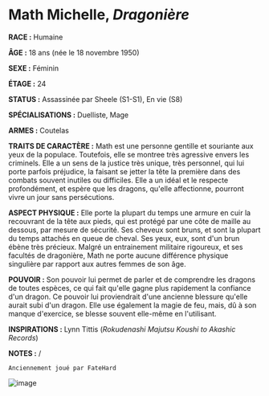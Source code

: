 # Math Michelle, *Dragonière*

**RACE :** Humaine

**ÂGE :** 18 ans (née le 18 novembre 1950)

**SEXE :** Féminin

**ÉTAGE :** 24

**STATUS :** Assassinée par Sheele (S1-S1), En vie (S8)

**SPÉCIALISATIONS :** Duelliste, Mage

**ARMES :** Coutelas

**TRAITS DE CARACTÈRE :** Math est une personne gentille et souriante aux yeux de la populace. Toutefois, elle se montree très agressive envers les criminels. Elle a un sens de la justice très unique, très personnel, qui lui porte parfois préjudice, la faisant se jetter la tête la première dans des combats souvent inutiles ou difficiles. Elle a un idéal et le respecte profondément, et espère que les dragons, qu'elle affectionne, pourront vivre un jour sans persécutions.

**ASPECT PHYSIQUE :** Elle porte la plupart du temps une armure en cuir la recouvrant de la tête aux pieds, qui est protégé par une côte de maille au dessous, par mesure de sécurité. Ses cheveux sont bruns, et sont la plupart du temps attachés en queue de cheval. Ses yeux, eux, sont d'un brun ébène très précieux. Malgré un entrainement militaire rigoureux, et ses facultés de dragonière, Math ne porte aucune différence physique singulière par rapport aux autres femmes de son âge.

**POUVOIR :** Son pouvoir lui permet de parler et de comprendre les dragons de toutes espèces, ce qui fait qu'elle gagne plus rapidement la confiance d'un dragon. Ce pouvoir lui proviendrait d'une ancienne blessure qu'elle aurait subi d'un dragon. Elle use également la magie de feu, mais, dû à son manque d'exercice, se blesse souvent elle-même en l'utilisant.

**INSPIRATIONS :** Lynn Tittis (*Rokudenashi Majutsu Koushi to Akashic Records*)

**NOTES :** /

`Anciennement joué par FateHard`

![image](https://share.alkanife.fr/enyxia_characters/full/math.png)

